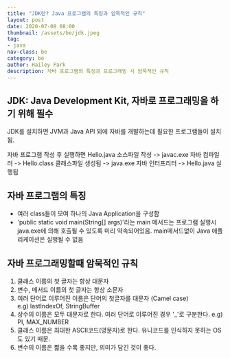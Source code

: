 ```yaml
---
title: "JDK란? Java 프로그램의 특징과 암묵적인 규칙"
layout: post
date: 2020-07-08 08:00
thumbnail: /assets/be/jdk.jpeg
tag:
- java
nav-class: be
category: be
author: Hailey Park
description: 자바 프로그램의 특징과 프로그래밍 시 암묵적인 규칙
---
```


## JDK: Java Development Kit, 자바로 프로그래밍을 하기 위해 필수
JDK를 설치하면 JVM과 Java API 외에 자바를 개발하는데 필요한 프로그램들이 설치됨.

자바 프로그램 작성 후 실행하면
Hello.java 소스파일 작성 -> javac.exe 자바 컴파일러 -> Hello.class 클래스파일 생성됨 -> java.exe 자바 인터프리터 -> Hello.java 실행됨

 
## 자바 프로그램의 특징 
- 여러 class들이 모여 하나의 Java Application을 구성함
- 'public static void main(String[] args)'라는 main 메서드는 프로그램 실행시 java.exe에 의해 호출될 수 있도록 미리 약속되어있음. main메서드없이 Java 애플리케이션은 실행될 수 없음


## 자바 프로그래밍할때 암묵적인 규칙
1. 클래스 이름의 첫 글자는 항상 대문자
2. 변수, 메서드 이름의 첫 글자는 항상 소문자
3. 여러 단어로 이루어진 이름은 단어의 첫글자를 대문자 (Camel case)  
e.g) lastIndexOf, StringBuffer  
4. 상수의 이름은 모두 대문자로 한다. 여러 단어로 이루어진 경우 '_'로 구분한다.
e.g) PI, MAX_NUMBER  
5. 클래스 이름은 최대한 ASCII코드(영문자)로 한다. 유니코드를 인식하지 못하는 OS도 있기 때문.
6. 변수의 이름은 짧을 수록 좋지만, 의미가 담긴 것이 좋다.
 